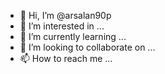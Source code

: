 - 👋 Hi, I’m @arsalan90p
- 👀 I’m interested in ...
- 🌱 I’m currently learning ...
- 💞️ I’m looking to collaborate on ...
- 📫 How to reach me ...

<!---
arsalan90p/arsalan90p is a ✨ special ✨ repository because its `README.md` (this file) appears on your GitHub profile.
You can click the Preview link to take a look at your changes.
--->
